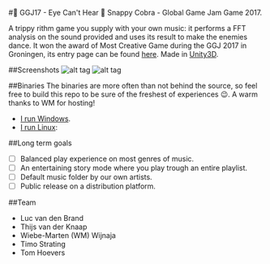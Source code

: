 #:eyes: GGJ17 - Eye Can't Hear :eyes:
Snappy Cobra - Global Game Jam Game 2017.

A trippy rithm game you supply with your own music: it performs a FFT analysis on the sound provided and uses its result to make the enemies dance. It won the award of Most Creative Game during the GGJ 2017 in Groningen, its entry page can be found [here](http://globalgamejam.org/2017/games/eye-cant-hear). Made in [Unity3D](https://unity3d.com).

##Screenshots
![alt tag](https://raw.githubusercontent.com/Lukeslux/GGJ17/master/screenshots/screen_1920x1080_2017-01-24_00-30-40.png)
![alt tag](https://raw.githubusercontent.com/Lukeslux/GGJ17/master/screenshots/screen_1920x1080_2017-01-24_00-35-22.png)

##Binaries
The binaries are more often than not behind the source, so feel free to build this repo to be sure of the freshest of experiences :wink:. A warm thanks to WM for hosting!
- [I run Windows](http://wmcode.nl/GGJ/2017/EyeCantHear_Windows1.1.zip). 
- [I run Linux](http://wmcode.nl/GGJ/2017/EyeCantHear_Linux1.1.zip):

##Long term goals
- [ ] Balanced play experience on most genres of music.
- [ ] An entertaining story mode where you play trough an entire playlist.
- [ ] Default music folder by our own artists.
- [ ] Public release on a distribution platform.

##Team
- Luc van den Brand
- Thijs van der Knaap
- Wiebe-Marten (WM) Wijnaja
- Timo Strating
- Tom Hoevers
